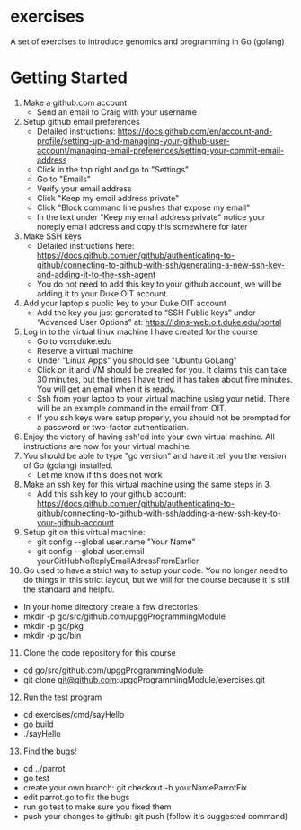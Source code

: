 # exercises
A set of exercises to introduce genomics and programming in Go (golang)

# Getting Started
1. Make a github.com account
   * Send an email to Craig with your username
2. Setup github email preferences
   * Detailed instructions: https://docs.github.com/en/account-and-profile/setting-up-and-managing-your-github-user-account/managing-email-preferences/setting-your-commit-email-address
   * Click in the top right and go to "Settings"
   * Go to "Emails"
   * Verify your email address
   * Click "Keep my email address private"
   * Click "Block command line pushes that expose my email"
   * In the text under "Keep my email address private" notice your noreply email address and copy this somewhere for later
3. Make SSH keys
   * Detailed instructions here: https://docs.github.com/en/github/authenticating-to-github/connecting-to-github-with-ssh/generating-a-new-ssh-key-and-adding-it-to-the-ssh-agent
   * You do not need to add this key to your github account, we will be adding it to your Duke OIT account.
4. Add your laptop's public key to your Duke OIT account
   * Add the key you just generated to “SSH Public keys” under “Advanced User Options” at: https://idms-web.oit.duke.edu/portal
5. Log in to the virtual linux machine I have created for the course
   * Go to vcm.duke.edu
   * Reserve a virtual machine
   * Under "Linux Apps" you should see "Ubuntu GoLang"
   * Click on it and VM should be created for you.  It claims this can take 30 minutes, but the times I have tried it has taken about five minutes.  You will get an email when it is ready.
   * Ssh from your laptop to your virtual machine using your netid.  There will be an example command in the email from OIT.
   * If you ssh keys were setup properly, you should not be prompted for a password or two-factor authentication.
6. Enjoy the victory of having ssh'ed into your own virtual machine.  All instructions are now for your virtual machine.
7. You should be able to type "go version" and have it tell you the version of Go (golang) installed.
   * Let me know if this does not work
8. Make an ssh key for this virtual machine using the same steps in 3.
   * Add this ssh key to your github account: https://docs.github.com/en/github/authenticating-to-github/connecting-to-github-with-ssh/adding-a-new-ssh-key-to-your-github-account
9. Setup git on this virtual machine:
   * git config --global user.name "Your Name"
   * git config --global user.email yourGitHubNoReplyEmailAdressFromEarlier
10. Go used to have a strict way to setup your code.  You no longer need to do things in this strict layout, but we will for the course because it is still the standard and helpfu.
   * In your home directory create a few directories:
   * mkdir -p go/src/github.com/upggProgrammingModule
   * mkdir -p go/pkg
   * mkdir -p go/bin
11. Clone the code repository for this course
   * cd go/src/github.com/upggProgrammingModule
   * git clone git@github.com:upggProgrammingModule/exercises.git
12. Run the test program
   * cd exercises/cmd/sayHello
   * go build
   * ./sayHello
13. Find the bugs!
   * cd ../parrot
   * go test
   * create your own branch: git checkout -b yourNameParrotFix
   * edit parrot.go to fix the bugs
   * run go test to make sure you fixed them
   * push your changes to github: git push (follow it's suggested command)

   
